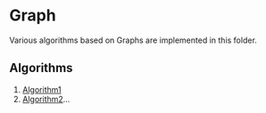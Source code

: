 # Graph

Various algorithms based on Graphs are implemented in this folder.

## Algorithms

1. [Algorithm1](#link-to-folder)
2. [Algorithm2](#link-to-folder)...
